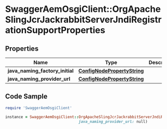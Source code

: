 # SwaggerAemOsgiClient::OrgApacheSlingJcrJackrabbitServerJndiRegistrationSupportProperties

## Properties

Name | Type | Description | Notes
------------ | ------------- | ------------- | -------------
**java_naming_factory_initial** | [**ConfigNodePropertyString**](ConfigNodePropertyString.md) |  | [optional] 
**java_naming_provider_url** | [**ConfigNodePropertyString**](ConfigNodePropertyString.md) |  | [optional] 

## Code Sample

```ruby
require 'SwaggerAemOsgiClient'

instance = SwaggerAemOsgiClient::OrgApacheSlingJcrJackrabbitServerJndiRegistrationSupportProperties.new(java_naming_factory_initial: null,
                                 java_naming_provider_url: null)
```


